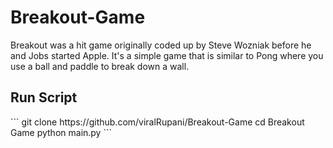 # Breakout-Game
Breakout was a hit game originally coded up by Steve Wozniak before he and Jobs started Apple. It's a simple game that is similar to Pong where you use a ball and paddle to break down a wall.

<h2>Run Script</h2>
```
git clone https://github.com/viralRupani/Breakout-Game
cd Breakout Game
python main.py
```
